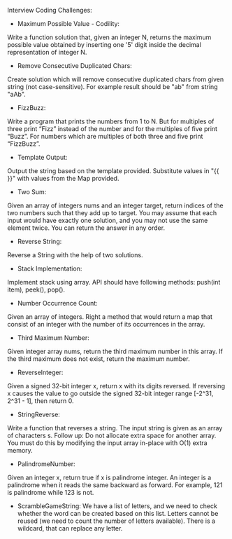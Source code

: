 Interview Coding Challenges: 

- Maximum Possible Value - Codility:
 
Write a function solution that, given an integer N, 
returns the maximum possible value obtained by inserting one '5' 
digit inside the decimal representation of integer N.

- Remove Consecutive Duplicated Chars:

Create solution which will remove consecutive duplicated chars from given string (not case-sensitive). 
For example result should be "ab" from string "aAb".

- FizzBuzz: 

Write a program that prints the numbers from 1 to N. But for multiples of three print “Fizz” instead of the number and for the multiples of five print “Buzz”. For numbers which are multiples of both three and five print “FizzBuzz”.

- Template Output:

Output the string based on the template provided. Substitute values in "{{ }}" with values from the Map provided.

- Two Sum:

Given an array of integers nums and an integer target, return indices of the two numbers such that they add up to target.
You may assume that each input would have exactly one solution, and you may not use the same element twice.
You can return the answer in any order.

- Reverse String:

Reverse a String with the help of two solutions.

- Stack Implementation:

Implement stack using array. API should have following methods: push(int item), peek(), pop().

- Number Occurrence Count:

Given an array of integers. Right a method that would return a map that consist of an integer with the number of its occurrences in the array.

- Third Maximum Number:

Given integer array nums, return the third maximum number in this array. If the third maximum does not exist, return the maximum number.

- ReverseInteger: 

Given a signed 32-bit integer x, return x with its digits reversed. If reversing x causes the value to go outside the signed 32-bit integer range [-2^31, 2^31 - 1], then return 0.

- StringReverse: 

Write a function that reverses a string. The input string is given as an array of characters s. Follow up: Do not allocate extra space for another array. You must do this by modifying the input array in-place with O(1) extra memory.

- PalindromeNumber:

Given an integer x, return true if x is palindrome integer. An integer is a palindrome when it reads the same backward as forward. For example, 121 is palindrome while 123 is not.

- ScrambleGameString:
We have a list of letters, and we need to check whether the word can be created based on this list. Letters cannot be reused (we need to count the number of letters available). There is a wildcard, that can replace any letter.